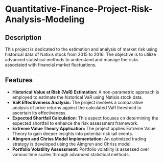 # Quantitative-Finance-Project-Risk-Analysis-Modeling

## Description
This project is dedicated to the estimation and analysis of market risk using historical data of Natixis stock from 2015 to 2016. The objective is to utilize advanced statistical methods to understand and manage the risks associated with financial market fluctuations.

## Features
- **Historical Value at Risk (VaR) Estimation:** A non-parametric approach is employed to estimate the historical VaR using Natixis stock data.
- **VaR Effectiveness Analysis:** The project involves a comparative analysis of price returns against the calculated VaR threshold to ascertain its effectiveness.
- **Expected Shortfall Calculation:** This aspect focuses on determining the expected shortfall to enhance the risk assessment framework.
- **Extreme Value Theory Application:** The project applies Extreme Value Theory to gain deeper insights into potential risk tail events.
- **Almgren and Chriss Model Implementation:** An optimized trading strategy is developed using the Almgren and Chriss model.
- **Portfolio Volatility Assessment:** Portfolio volatility is assessed over various time scales through advanced statistical methods.
